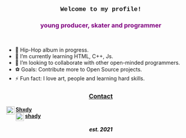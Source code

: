### <center><p style="font-family:'Courier New'">Welcome to my profile!</center>




### <center><p style="color:purple"> young producer, skater and programmer</center>
</br>

- 🎸 Hip-Hop album in progress.
- 🌱 I’m currently learning HTML, C++, Js.
- 👥 I’m looking to collaborate with other open-minded programmers.
- ⚽ Goals: Contribute more to Open Source projects.
- ⚡ Fun fact: I love art, people and learning hard skills.

### <center><u><b>Contact</u>

<img align="left" alt="shxdy | YouTube" width="22px" src="https://cdn.jsdelivr.net/npm/simple-icons@v3/icons/youtube.svg" />
<a href="https://www.youtube.com/shxdy">Shxdy</a>
</br>
<img align="left" alt="shady | Instagram" width="22px" src="https://cdn.jsdelivr.net/npm/simple-icons@v3/icons/instagram.svg" /><a href="https://instagram.com/livingxshady">shady</a>
</br>

##### <center><p style="color:black">est. 2021</center>
